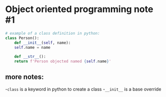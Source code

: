 # Object oriented programming note #1

```python
# example of a class definition in python:
class Person():
    def __init__(self, name):
    self.name = name
    
    def __str__():
    return f'Person objected named {self.name}'
```

## more notes:
-```class``` is a keyword in python to create a class
-```__init__``` is a base override